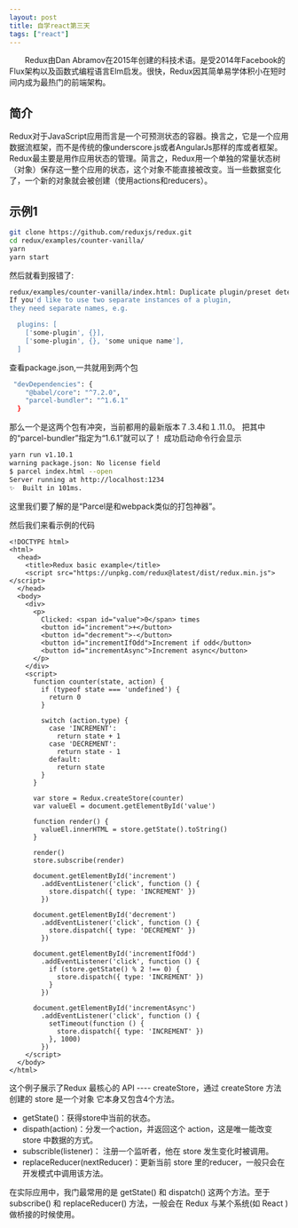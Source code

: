 ```yaml
---
layout: post
title: 自学react第三天
tags: ["react"]
---
```


　　Redux由Dan Abramov在2015年创建的科技术语。是受2014年Facebook的Flux架构以及函数式编程语言Elm启发。很快，Redux因其简单易学体积小在短时间内成为最热门的前端架构。

## 简介
Redux对于JavaScript应用而言是一个可预测状态的容器。换言之，它是一个应用数据流框架，而不是传统的像underscore.js或者AngularJs那样的库或者框架。
Redux最主要是用作应用状态的管理。简言之，Redux用一个单独的常量状态树（对象）保存这一整个应用的状态，这个对象不能直接被改变。当一些数据变化了，一个新的对象就会被创建（使用actions和reducers）。

## 示例1

~~~sh
git clone https://github.com/reduxjs/redux.git
cd redux/examples/counter-vanilla/
yarn
yarn start
~~~
然后就看到报错了:
~~~sh
redux/examples/counter-vanilla/index.html: Duplicate plugin/preset detected.
If you'd like to use two separate instances of a plugin,
they need separate names, e.g.

  plugins: [
    ['some-plugin', {}],
    ['some-plugin', {}, 'some unique name'],
  ]
~~~
查看package.json,一共就用到两个包
~~~sh
 "devDependencies": {
    "@babel/core": "^7.2.0",
    "parcel-bundler": "^1.6.1"
  }
~~~
那么一个是这两个包有冲突，当前都用的最新版本７.3.4和１.11.0。
把其中的“parcel-bundler”指定为“1.6.1”就可以了！
成功启动命令行会显示
~~~sh
yarn run v1.10.1
warning package.json: No license field
$ parcel index.html --open
Server running at http://localhost:1234 
✨  Built in 101ms.
~~~
这里我们要了解的是“Parcel是和webpack类似的打包神器”。

然后我们来看示例的代码
~~~
<!DOCTYPE html>
<html>
  <head>
    <title>Redux basic example</title>
    <script src="https://unpkg.com/redux@latest/dist/redux.min.js"></script>
  </head>
  <body>
    <div>
      <p>
        Clicked: <span id="value">0</span> times
        <button id="increment">+</button>
        <button id="decrement">-</button>
        <button id="incrementIfOdd">Increment if odd</button>
        <button id="incrementAsync">Increment async</button>
      </p>
    </div>
    <script>
      function counter(state, action) {
        if (typeof state === 'undefined') {
          return 0
        }

        switch (action.type) {
          case 'INCREMENT':
            return state + 1
          case 'DECREMENT':
            return state - 1
          default:
            return state
        }
      }

      var store = Redux.createStore(counter)
      var valueEl = document.getElementById('value')

      function render() {
        valueEl.innerHTML = store.getState().toString()
      }

      render()
      store.subscribe(render)

      document.getElementById('increment')
        .addEventListener('click', function () {
          store.dispatch({ type: 'INCREMENT' })
        })

      document.getElementById('decrement')
        .addEventListener('click', function () {
          store.dispatch({ type: 'DECREMENT' })
        })

      document.getElementById('incrementIfOdd')
        .addEventListener('click', function () {
          if (store.getState() % 2 !== 0) {
            store.dispatch({ type: 'INCREMENT' })
          }
        })

      document.getElementById('incrementAsync')
        .addEventListener('click', function () {
          setTimeout(function () {
            store.dispatch({ type: 'INCREMENT' })
          }, 1000)
        })
    </script>
  </body>
</html>

~~~
这个例子展示了Redux 最核心的 API ---- createStore，通过 createStore 方法创建的 store 是一个对象
它本身又包含4个方法。

- getState()：获得store中当前的状态。
- dispath(action)：分发一个action，并返回这个 action，这是唯一能改变 store 中数据的方式。
- subscrible(listener)： 注册一个监听者，他在 store 发生变化时被调用。
- replaceReducer(nextReducer)：更新当前 store 里的reducer，一般只会在开发模式中调用该方法。

在实际应用中，我门最常用的是 getState() 和 dispatch() 这两个方法。至于subscribe() 和 replaceReducer() 方法，一般会在 Redux 与某个系统(如 React ) 做桥接的时候使用。


